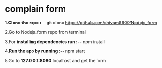 # complain form

1.**Clone the repo :--** git clone https://github.com/shivam8800/Nodejs_form

2.Go to Nodejs_form repo from terminal

3.For **installing dependencies run :--** npm install

4.**Run the app by running :--** npm start

5.Go to **127.0.0.1:8080** localhost and get the form
